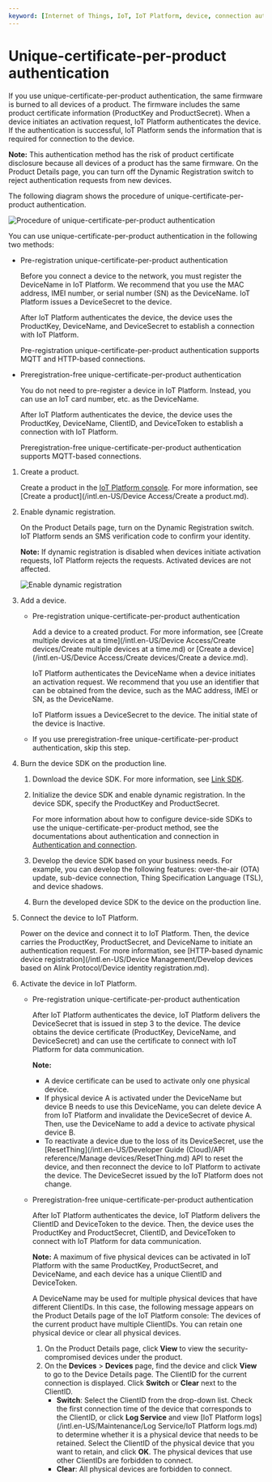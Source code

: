 ```yaml
---
keyword: [Internet of Things, IoT, IoT Platform, device, connection authentication, device activation, unique-certificate-per-product, security authentication, dynamic registration, product certificate, ProductKey, ProductSecret, DeviceSecret, DeviceToken, ClientID]
---
```


# Unique-certificate-per-product authentication

If you use unique-certificate-per-product authentication, the same firmware is burned to all devices of a product. The firmware includes the same product certificate information \(ProductKey and ProductSecret\). When a device initiates an activation request, IoT Platform authenticates the device. If the authentication is successful, IoT Platform sends the information that is required for connection to the device.

**Note:** This authentication method has the risk of product certificate disclosure because all devices of a product has the same firmware. On the Product Details page, you can turn off the Dynamic Registration switch to reject authentication requests from new devices.

The following diagram shows the procedure of unique-certificate-per-product authentication.

![Procedure of unique-certificate-per-product authentication](https://static-aliyun-doc.oss-accelerate.aliyuncs.com/assets/img/en-US/9554788951/p146855.png)

You can use unique-certificate-per-product authentication in the following two methods:

-   Pre-registration unique-certificate-per-product authentication

    Before you connect a device to the network, you must register the DeviceName in IoT Platform. We recommend that you use the MAC address, IMEI number, or serial number \(SN\) as the DeviceName. IoT Platform issues a DeviceSecret to the device.

    After IoT Platform authenticates the device, the device uses the ProductKey, DeviceName, and DeviceSecret to establish a connection with IoT Platform.

    Pre-registration unique-certificate-per-product authentication supports MQTT and HTTP-based connections.

-   Preregistration-free unique-certificate-per-product authentication

    You do not need to pre-register a device in IoT Platform. Instead, you can use an IoT card number, etc. as the DeviceName.

    After IoT Platform authenticates the device, the device uses the ProductKey, DeviceName, ClientID, and DeviceToken to establish a connection with IoT Platform.

    Preregistration-free unique-certificate-per-product authentication supports MQTT-based connections.


1.  Create a product.

    Create a product in the [IoT Platform console](http://iot.console.aliyun.com/). For more information, see [Create a product](/intl.en-US/Device Access/Create a product.md).

2.  Enable dynamic registration.

    On the Product Details page, turn on the Dynamic Registration switch. IoT Platform sends an SMS verification code to confirm your identity.

    **Note:** If dynamic registration is disabled when devices initiate activation requests, IoT Platform rejects the requests. Activated devices are not affected.

    ![Enable dynamic registration](https://static-aliyun-doc.oss-accelerate.aliyuncs.com/assets/img/en-US/9554788951/p146857.png)

3.  Add a device.

    -   Pre-registration unique-certificate-per-product authentication

        Add a device to a created product. For more information, see [Create multiple devices at a time](/intl.en-US/Device Access/Create devices/Create multiple devices at a time.md) or [Create a device](/intl.en-US/Device Access/Create devices/Create a device.md).

        IoT Platform authenticates the DeviceName when a device initiates an activation request. We recommend that you use an identifier that can be obtained from the device, such as the MAC address, IMEI or SN, as the DeviceName.

        IoT Platform issues a DeviceSecret to the device. The initial state of the device is Inactive.

    -   If you use preregistration-free unique-certificate-per-product authentication, skip this step.
4.  Burn the device SDK on the production line.

    1.  Download the device SDK. For more information, see [Link SDK](https://www.alibabacloud.com/help/doc-detail/96627.htm).

    2.  Initialize the device SDK and enable dynamic registration. In the device SDK, specify the ProductKey and ProductSecret.

        For more information about how to configure device-side SDKs to use the unique-certificate-per-product method, see the documentations about authentication and connection in [Authentication and connection](https://www.alibabacloud.com/help/doc-detail/96627.htm).

    3.  Develop the device SDK based on your business needs. For example, you can develop the following features: over-the-air \(OTA\) update, sub-device connection, Thing Specification Language \(TSL\), and device shadows.

    4.  Burn the developed device SDK to the device on the production line.

5.  Connect the device to IoT Platform.

    Power on the device and connect it to IoT Platform. Then, the device carries the ProductKey, ProductSecret, and DeviceName to initiate an authentication request. For more information, see [HTTP-based dynamic device registration](/intl.en-US/Device Management/Develop devices based on Alink Protocol/Device identity registration.md).

6.  Activate the device in IoT Platform.

    -   Pre-registration unique-certificate-per-product authentication

        After IoT Platform authenticates the device, IoT Platform delivers the DeviceSecret that is issued in step 3 to the device. The device obtains the device certificate \(ProductKey, DeviceName, and DeviceSecret\) and can use the certificate to connect with IoT Platform for data communication.

        **Note:**

        -   A device certificate can be used to activate only one physical device.
        -   If physical device A is activated under the DeviceName but device B needs to use this DeviceName, you can delete device A from IoT Platform and invalidate the DeviceSecret of device A. Then, use the DeviceName to add a device to activate physical device B.
        -   To reactivate a device due to the loss of its DeviceSecret, use the [ResetThing](/intl.en-US/Developer Guide (Cloud)/API reference/Manage devices/ResetThing.md) API to reset the device, and then reconnect the device to IoT Platform to activate the device. The DeviceSecret issued by the IoT Platform does not change.
    -   Preregistration-free unique-certificate-per-product authentication

        After IoT Platform authenticates the device, IoT Platform delivers the ClientID and DeviceToken to the device. Then, the device uses the ProductKey and ProductSecret, ClientID, and DeviceToken to connect with IoT Platform for data communication.

        **Note:** A maximum of five physical devices can be activated in IoT Platform with the same ProductKey, ProductSecret, and DeviceName, and each device has a unique ClientID and DeviceToken.

        A DeviceName may be used for multiple physical devices that have different ClientIDs. In this case, the following message appears on the Product Details page of the IoT Platform console: The devices of the current product have multiple ClientIDs. You can retain one physical device or clear all physical devices.

        1.  On the Product Details page, click **View** to view the security-compromised devices under the product.
        2.  On the **Devices** \> **Devices** page, find the device and click **View** to go to the Device Details page. The ClientID for the current connection is displayed. Click **Switch** or **Clear** next to the ClientID.
            -   **Switch**: Select the ClientID from the drop-down list. Check the first connection time of the device that corresponds to the ClientID, or click **Log Service** and view [IoT Platform logs](/intl.en-US/Maintenance/Log Service/IoT Platform logs.md) to determine whether it is a physical device that needs to be retained. Select the ClientID of the physical device that you want to retain, and click **OK**. The physical devices that use other ClientIDs are forbidden to connect.
            -   **Clear**: All physical devices are forbidden to connect.

